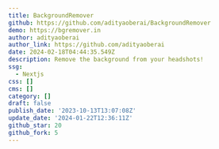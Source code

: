 ```yaml
---
title: BackgroundRemover
github: https://github.com/adityaoberai/BackgroundRemover
demo: https://bgremover.in
author: adityaoberai
author_link: https://github.com/adityaoberai
date: 2024-02-18T04:44:35.549Z
description: Remove the background from your headshots!
ssg:
  - Nextjs
css: []
cms: []
category: []
draft: false
publish_date: '2023-10-13T13:07:08Z'
update_date: '2024-01-22T12:36:11Z'
github_star: 20
github_fork: 5
---
```

